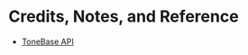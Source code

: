 # Credits, Notes, and Reference

  + [ToneBase API](https://github.com/data-creative/tonebase-api/)

